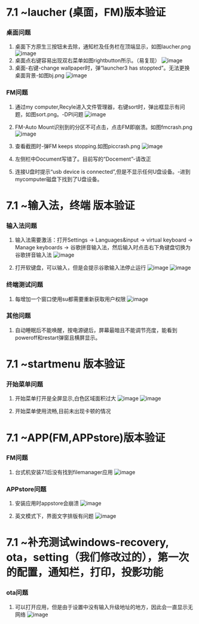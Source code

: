 # 7.1 ~laucher (桌面，FM)版本验证
### 桌面问题
1.  桌面下方原生三按钮未去除，通知栏及任务栏在顶端显示，如图laucher.png
![image](./IMGview/7.1/launcher/launcher.png)
2.  桌面点右键容易出现双右菜单如图rightbutton所示。（易复现）
![image](./IMGview/7.1/launcher/rightbutton.png)
3.  桌面-右键-change wallpaper时，弹“launcher3 has stoppted”。无法更换桌面背景-如图bj.png
![image](./IMGview/7.1/launcher/bj.png)

### FM问题
1.  通过my computer,Recyle进入文件管理器，右键sort时，弹出框显示有问题，如图sort.png。-DPI问题
![image](./IMGview/7.1/launcher/sort.png)
2.  FM-Auto Mount识别到的分区不可点击，点击FM即崩溃。如图fmcrash.png
![image](./IMGview/7.1/launcher/fmcrash.png)
3.  查看截图时-弹FM keeps stopping.如图piccrash.png
![image](./IMGview/7.1/launcher/piccrash.png)
4.  左侧栏中Document写错了。目前写的“Docement”-请改正

5. 连接U盘时提示“usb device is connected”,但是不显示任何U盘设备。-进到mycomputer磁盘下找到了U盘设备。

# 7.1 ~输入法，终端 版本验证

### 输入法问题

1. 输入法需要激活：打开Settings -> Languages&input -> virtual keyboard -> Manage keyboards -> 谷歌拼音输入法，然后输入时点击右下角键盘切换为谷歌拼音输入法
![image](./IMGview/7.1/input-terminal/changekeyboard.png)

2. 打开软键盘，可以输入，但是会提示谷歌输入法停止运行
![image](./IMGview/7.1/input-terminal/hasstoped.png)
![image](./IMGview/7.1/input-terminal/keepstoping.png)

### 终端测试问题

1. 每增加一个窗口使用su都需要重新获取用户权限
![image](./IMGview/7.1/input-terminal/terminal.png)

### 其他问题

1. 自动睡眠后不能唤醒，按电源键后，屏幕最暗且不能调节亮度，能看到poweroff和restart弹窗且横屏显示。


# 7.1 ~startmenu 版本验证

### 开始菜单问题

1. 开始菜单打开是全屏显示,白色区域面积过大
![image](./IMGview/7.1/startmenu/开始菜单1.png )
![image](./IMGview/7.1/startmenu/开始菜单3.png )

2. 开始菜单使用流畅,目前未出现卡顿的情况

# 7.1 ~APP(FM,APPstore)版本验证
### FM问题

1. 台式机安装7.1后没有找到filemanager应用
![image](./IMGview/7.1/launcher/noFM.png)

### APPstore问题

1. 安装应用时appstore会崩溃
![image](./IMGview/7.1/appstore/appstore1.png)

2. 英文模式下，界面文字排版有问题
![image](./IMGview/7.1/appstore/APPSTOREinEnglish.png)

# 7.1 ~补充测试windows-recovery, ota，setting（我们修改过的），第一次的配置，通知栏，打印，投影功能
### ota问题

1. 可以打开应用，但是由于设置中没有输入升级地址的地方，因此会一直显示无网络
![image](./IMGview/7.1/ota/ota1.png)
